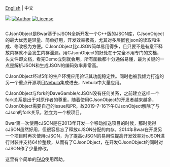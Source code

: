 [English](/README.md) | 中文

[![](https://travis-ci.org/Bwar/CJsonObject.svg?branch=master)](https://travis-ci.org/Bwar/CJsonObject) [![Author](https://img.shields.io/badge/author-@Bwar-blue.svg?style=flat)](cqc@vip.qq.com) [![License](https://img.shields.io/github/license/mashape/apistatus.svg)](LICENSE)<br/>

[![]()](https://raw.githubusercontent.com/Bwar/bwar.github.io/master/style/images/logo-CJsonObject.png) <br/>

CJsonObject是Bwar基于cJSON全新开发一个C++版的JSON库，CJsonObject的最大优势是轻量、简单好用，开发效率极高，尤其对多层嵌套json的读取和生成、修改极为方便。CJsonObject比cJSON简单易用得多，且只要不是有意不释放内存就不会发生内存泄漏。用CJsonObject的好处在于完全不用专门的文档，头文件即文档，看完Demo立刻就会用，所有函数都十分通俗易懂，最为关键的一点是解析JSON和生成JSON的编码效率非常高。

CJsonObject经过5年的生产环境应用验证其功能稳定性。同时也被我倾力打造的另一个重点开源项目[Nebula](https://github.com/Bwar/Nebula)集成进去，Nebula中大量应用。

CJsonObject与fork的DaveGamble/cJSON没有任何关系，之前建立这样一个fork关系是出于对原作者的尊重，随着使用CJsonObject的开发者越来越多，CJsonObject需要自己的issue和PR，故2019-7-16下午CJsonObject解除了与cJson的fork关系，独立为一个根项目。

Bwar第一次使用cJSON是在2013年开发一个移动推送项目的时候，那时觉得cJSON虽然好用，但很容易忘了释放cJSON分配的内存。2014年Bwar在开发另一个项目时再次使用cJSON，为了提高cJSON的易用性提高开发效率对cJSON进行封装并支持64位整数，从而有了CJsonObject，在开发CJsonObject的同时对cJSON作了少量修改。

这里有个简单的[FAQ](https://github.com/Bwar/CJsonObject/wiki/FAQ)使用帮助。

